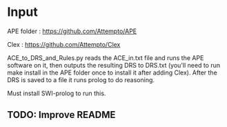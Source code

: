 # Input

APE folder : https://github.com/Attempto/APE

Clex : https://github.com/Attempto/Clex

ACE_to_DRS_and_Rules.py reads the ACE_in.txt file and runs the APE software on it, then outputs the resulting DRS to DRS.txt (you'll need to run make install in the APE folder once to install it after adding Clex). After the DRS is saved to a file it runs prolog to do reasoning.

Must install SWI-prolog to run this.

## TODO: Improve README
